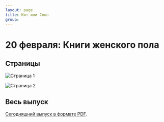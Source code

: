 ```yaml
---
layout: page
title: Кит или Слон
group: 
---
```


# 20 февраля: Книги женского пола

## Страницы

![Страница 1](https://www.dropbox.com/scl/fi/crjjq2didmx0ikcurkv6z/2025-02-20-page001.jpg?rlkey=daa2z9vf5aik28lcuw927ee4k&raw=1)

![Страница 2](https://www.dropbox.com/scl/fi/hz29b9brfgdzvjqftejmc/2025-02-20-page002.jpg?rlkey=ogasup2uqetzt3sfvuq2gxr18&raw=1)

## Весь выпуск

[Сегодняшний выпуск в формате PDF](https://www.dropbox.com/scl/fi/epgjdmfhxmbaka30fp1ji/2025-02-20.pdf?rlkey=ikqaud85h42jrur3vuqs16l0x&raw=1). 


